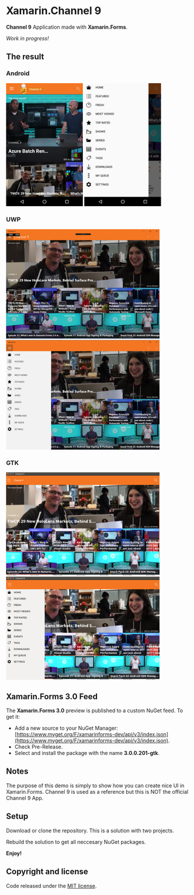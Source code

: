 # Xamarin.Channel 9

**Channel 9** Application made with **Xamarin.Forms**.

*Work in progress!*

## The result

### Android

<img src="images/channel9-home-android.png" Width="210" /> <img src="images/channel9-menu-android.png" Width="210" />

### UWP

<img src="images/channel9-home-uwp.png" Width="420" /> <img src="images/channel9-menu-uwp.png" Width="420" />

### GTK

<img src="images/channel9-home-gtk.png" Width="420" /> <img src="images/channel9-menu-gtk.png" Width="420" />

## Xamarin.Forms 3.0 Feed

The **Xamarin.Forms 3.0** preview is published to a custom NuGet feed. To get it:

- Add a new source to your NuGet Manager: [https://www.myget.org/F/xamarinforms-dev/api/v3/index.json](https://www.myget.org/F/xamarinforms-dev/api/v3/index.json).
- Check Pre-Release.
- Select and install the package with the  name **3.0.0.201-gtk**.

## Notes

The purpose of this demo is simply to show how you can create nice UI in Xamarin.Forms. Channel 9 is used as a reference but this is NOT the official Channel 9 App.

## Setup

Download or clone the repository. This is a solution with two projects.

Rebuild the solution to get all neccesary NuGet packages.

**Enjoy!**

## Copyright and license

Code released under the [MIT license](https://opensource.org/licenses/MIT).